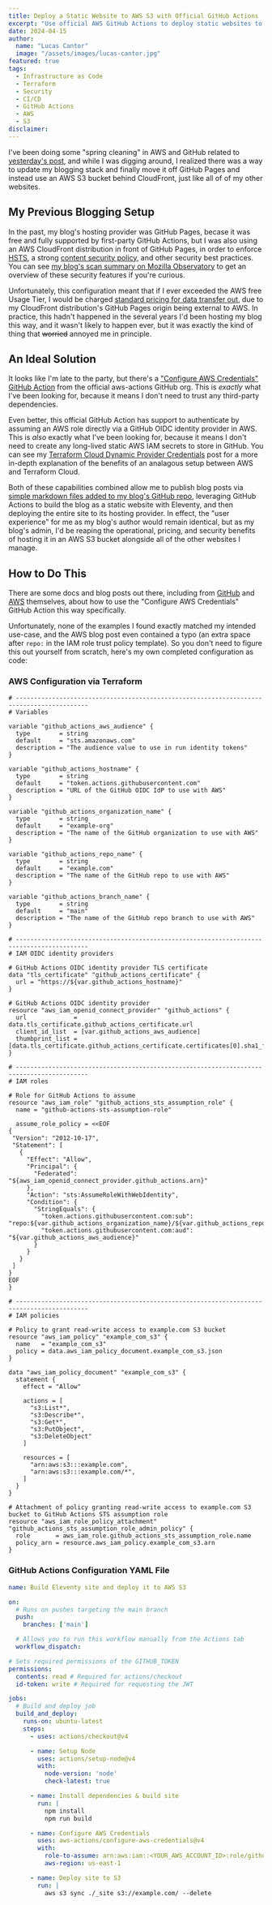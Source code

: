 ```yaml
---
title: Deploy a Static Website to AWS S3 with Official GitHub Actions
excerpt: "Use official AWS GitHub Actions to deploy static websites to S3 with OIDC authentication instead of long-lived credentials."
date: 2024-04-15
author:
  name: "Lucas Cantor"
  image: "/assets/images/lucas-cantor.jpg"
featured: true
tags:
  - Infrastructure as Code
  - Terraform
  - Security
  - CI/CD
  - GitHub Actions
  - AWS
  - S3
disclaimer:
---
```


I've been doing some "spring cleaning" in AWS and GitHub related to [yesterday's post](https://blog.lucascantor.com/block-search-engine-indexing-of-cloudfront-content-with-a-custom-response-headers-policy/), and while I was digging around, I realized there was a way to update my blogging stack and finally move it off GitHub Pages and instead use an AWS S3 bucket behind CloudFront, just like all of of my other websites.

## My Previous Blogging Setup

In the past, my blog's hosting provider was GitHub Pages, becase it was free and fully supported by first-party GitHub Actions, but I was also using an AWS CloudFront distribution in front of GitHub Pages, in order to enforce [HSTS](https://infosec.mozilla.org/guidelines/web_security#http-strict-transport-security), a strong [content security policy](https://infosec.mozilla.org/guidelines/web_security#content-security-policy), and other security best practices. You can see [my blog's scan summary on Mozilla Observatory](https://observatory.mozilla.org/analyze/blog.lucascantor.com) to get an overview of these security features if you're curious.

Unfortunately, this configuration meant that if I ever exceeded the AWS free Usage Tier, I would be charged [standard pricing for data transfer out](https://aws.amazon.com/cloudfront/pricing/), due to my CloudFront distribution's GitHub Pages origin being external to AWS. In practice, this hadn't happened in the several years I'd been hosting my blog this way, and it wasn't likely to happen ever, but it was exactly the kind of thing that ~~worried~~ annoyed me in principle.

## An Ideal Solution

It looks like I'm late to the party, but there's a ["Configure AWS Credentials" GitHub Action](https://github.com/marketplace/actions/configure-aws-credentials-action-for-github-actions) from the official aws-actions GitHub org. This is _exactly_ what I've been looking for, because it means I don't need to trust any third-party dependencies.

Even better, this official GitHub Action has support to authenticate by assuming an AWS role directly via a GitHub OIDC identity provider in AWS. This is _also_ exactly what I've been looking for, because it means I don't need to create any long-lived static AWS IAM secrets to store in GitHub. You can see my [Terraform Cloud Dynamic Provider Credentials](https://blog.lucascantor.com/terraform-cloud-dynamic-provider-credentials/) post for a more in-depth explanation of the benefits of an analagous setup between AWS and Terraform Cloud.

Both of these capabilities combined allow me to publish blog posts via [simple markdown files added to my blog's GitHub repo](https://github.com/lucascantor/blog.lucascantor.com/pull/73/files), leveraging GitHub Actions to build the blog as a static website with Eleventy, and then deploying the entire site to its hosting provider. In effect, the "user experience" for me as my blog's author would remain identical, but as my blog's admin, I'd be reaping the operational, pricing, and security benefits of hosting it in an AWS S3 bucket alongside all of the other websites I manage.

## How to Do This

There are some docs and blog posts out there, including from [GitHub](https://docs.github.com/en/actions/deployment/security-hardening-your-deployments/configuring-openid-connect-in-amazon-web-services) and [AWS](https://aws.amazon.com/blogs/security/use-iam-roles-to-connect-github-actions-to-actions-in-aws/) themselves, about how to use the "Configure AWS Credentials" GitHub Action this way specifically.

Unfortunately, none of the examples I found exactly matched my intended use-case, and the AWS blog post even contained a typo (an extra space after `repo:` in the IAM role trust policy template). So you don't need to figure this out yourself from scratch, here's my own completed configuration as code:

### AWS Configuration via Terraform

```hcl
# ------------------------------------------------------------------------------------------
# Variables

variable "github_actions_aws_audience" {
  type        = string
  default     = "sts.amazonaws.com"
  description = "The audience value to use in run identity tokens"
}

variable "github_actions_hostname" {
  type        = string
  default     = "token.actions.githubusercontent.com"
  description = "URL of the GitHub OIDC IdP to use with AWS"
}

variable "github_actions_organization_name" {
  type        = string
  default     = "example-org"
  description = "The name of the GitHub organization to use with AWS"
}

variable "github_actions_repo_name" {
  type        = string
  default     = "example.com"
  description = "The name of the GitHub repo to use with AWS"
}

variable "github_actions_branch_name" {
  type        = string
  default     = "main"
  description = "The name of the GitHub repo branch to use with AWS"
}

# ------------------------------------------------------------------------------------------
# IAM OIDC identity providers

# GitHub Actions OIDC identity provider TLS certificate
data "tls_certificate" "github_actions_certificate" {
  url = "https://${var.github_actions_hostname}"
}

# GitHub Actions OIDC identity provider
resource "aws_iam_openid_connect_provider" "github_actions" {
  url             = data.tls_certificate.github_actions_certificate.url
  client_id_list  = [var.github_actions_aws_audience]
  thumbprint_list = [data.tls_certificate.github_actions_certificate.certificates[0].sha1_fingerprint]
}

# ------------------------------------------------------------------------------------------
# IAM roles

# Role for GitHub Actions to assume
resource "aws_iam_role" "github_actions_sts_assumption_role" {
  name = "github-actions-sts-assumption-role"

  assume_role_policy = <<EOF
{
 "Version": "2012-10-17",
 "Statement": [
   {
     "Effect": "Allow",
     "Principal": {
       "Federated": "${aws_iam_openid_connect_provider.github_actions.arn}"
     },
     "Action": "sts:AssumeRoleWithWebIdentity",
     "Condition": {
       "StringEquals": {
         "token.actions.githubusercontent.com:sub": "repo:${var.github_actions_organization_name}/${var.github_actions_repo_name}:ref:refs/heads/${var.github_actions_branch_name}",
         "token.actions.githubusercontent.com:aud": "${var.github_actions_aws_audience}"
       }
     }
   }
 ]
}
EOF
}

# ------------------------------------------------------------------------------------------
# IAM policies

# Policy to grant read-write access to example.com S3 bucket
resource "aws_iam_policy" "example_com_s3" {
  name   = "example_com_s3"
  policy = data.aws_iam_policy_document.example_com_s3.json
}

data "aws_iam_policy_document" "example_com_s3" {
  statement {
    effect = "Allow"

    actions = [
      "s3:List*",
      "s3:Describe*",
      "s3:Get*",
      "s3:PutObject",
      "s3:DeleteObject"
    ]

    resources = [
      "arn:aws:s3:::example.com",
      "arn:aws:s3:::example.com/*",
    ]
  }
}

# Attachment of policy granting read-write access to example.com S3 bucket to GitHub Actions STS assumption role
resource "aws_iam_role_policy_attachment" "github_actions_sts_assumption_role_admin_policy" {
  role       = aws_iam_role.github_actions_sts_assumption_role.name
  policy_arn = resource.aws_iam_policy.example_com_s3.arn
}
```

### GitHub Actions Configuration YAML File

```yaml
name: Build Eleventy site and deploy it to AWS S3

on:
  # Runs on pushes targeting the main branch
  push:
    branches: ['main']

  # Allows you to run this workflow manually from the Actions tab
  workflow_dispatch:

# Sets required permissions of the GITHUB_TOKEN
permissions:
  contents: read # Required for actions/checkout
  id-token: write # Required for requesting the JWT

jobs:
  # Build and deploy job
  build_and_deploy:
    runs-on: ubuntu-latest
    steps:
      - uses: actions/checkout@v4

      - name: Setup Node
        uses: actions/setup-node@v4
        with:
          node-version: 'node'
          check-latest: true

      - name: Install dependencies & build site
        run: |
          npm install
          npm run build

      - name: Configure AWS Credentials
        uses: aws-actions/configure-aws-credentials@v4
        with:
          role-to-assume: arn:aws:iam::<YOUR_AWS_ACCOUNT_ID>:role/github-actions-sts-assumption-role
          aws-region: us-east-1

      - name: Deploy site to S3
        run: |
          aws s3 sync ./_site s3://example.com/ --delete
```
